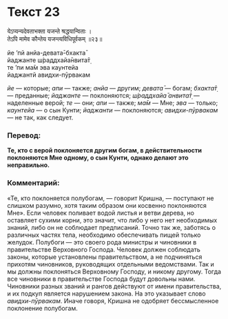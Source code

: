 # Текст 23

येऽप्यन्यदेवताभक्ता यजन्ते श्रद्धयान्विताः ।  
तेऽपि मामेव कौन्तेय यजन्त्यविधिपूर्वकम् ॥२३॥

йе ’пй анйа-девата̄-бхакта̄  
йаджанте ш́раддхайа̄нвита̄т̣  
те ’пи ма̄м эва каунтейа  
йаджантй авидхи-пӯрвакам

_йе_ — которые; _апи_ — также; _анйа_ — другим; _девата̄_ — богам; _бхакта̄т̣_ — преданные; _йаджанте_ — поклоняются; _ш́раддхайа̄ анвита̄т̣_ — наделенные верой; _те_ — они; _апи_ — также; _ма̄м_ — Мне; _эва_ — только; _каунтейа_ — о сын Кунти; _йаджанти_ — поклоняются; _авидхи-пӯрвакам_ — не так, как следует.

### Перевод:

**Те, кто с верой поклоняется другим богам, в действительности поклоняются Мне одному, о сын Кунти, однако делают это неправильно.**

### Комментарий:

«Те, кто поклоняется полубогам, — говорит Кришна, — поступают не слишком разумно, хотя таким образом они косвенно поклоняются Мне». Если человек поливает водой листья и ветви дерева, но оставляет сухими корни, это значит, что либо у него нет необходимых знаний, либо он не соблюдает предписаний. Точно так же, заботясь о различных частях тела, необходимо обеспечивать пищей только желудок. Полубоги — это своего рода министры и чиновники в правительстве Верховного Господа. Человек должен соблюдать законы, которые установлены правительством, а не подчиняться прихотям чиновников, руководящих отдельными ведомствами. Так и мы должны поклоняться Верховному Господу, и никому другому. Тогда все чиновники в правительстве Господа будут довольны нами. Чиновники разных званий и рангов действуют от имени правительства, и их подкуп является нарушением закона. На это указывает слово _авидхи-пӯрвакам_. Иначе говоря, Кришна не одобряет бессмысленное поклонение полубогам.